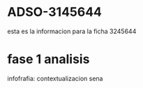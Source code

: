 # ADSO-3145644   
esta es la informacion para la ficha 3245644

# fase 1 analisis
infofrafia: contextualizacion sena 

